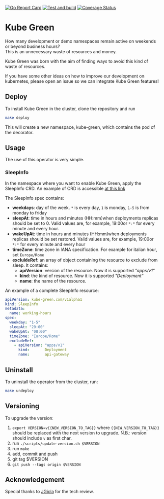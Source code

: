 [![Go Report Card][go-report-svg]](go-report-card)
[![Test and build][test-and-build-svg]](test-and-build)
[![Coverage Status][coverage-badge]](coverage)

# Kube Green

How many development or demo namespaces remain active on weekends or beyond
business hours?  
This is an unnecessary waste of resources and money.

Kube Green was born with the aim of finding ways to avoid this kind of waste of
resources.

If you have some other ideas on how to improve our development on kubernetes,
please open an issue so we can integrate Kube Green features!

## Deploy

To install Kube Green in the cluster, clone the repository and run

```sh
make deploy
```

This will create a new namespace, kube-green, which contains the pod of the decorator.

## Usage

The use of this operator is very simple.

### SleepInfo

In the namespace where you want to enable Kube Green, apply the SleepInfo CRD.
An example of CRD is accessible [at this link](./testdata/working-hours.yml)

The SleepInfo spec contains:

* **weekdays**: day of the week. `*` is every day, `1` is monday, `1-5` is from monday to friday
* **sleepAt**: time in hours and minutes (HH:mm)when deployments replicas should be set to 0. Valid values are, for example, 19:00or `*:*` for every minute and every hour.
* **wakeUpAt**: time in hours and minutes (HH:mm)when deployments replicas should be set restored. Valid values are, for example, 19:00or `*:*` for every minute and every hour
* **timeZone**: time zone in IANA specification. For example for italian hour, set `Europe/Rome`
* **excluldeRef**: an array of object containing the resource to exclude from sleep. It contains:
  * **apiVersion**: version of the resource. Now it is supported *"apps/v1"*
  * **kind**: the kind of resource. Now it is supported *"Deployment"*
  * **name**: the name of the resource.

An example of a complete SleepInfo resource:

```yaml
apiVersion: kube-green.com/v1alpha1
kind: SleepInfo
metadata:
  name: working-hours
spec:
  weekday: "1-5"
  sleepAt: "20:00"
  wakeUpAt: "08:00"
  timeZone: "Europe/Rome"
  excludeRef:
    - apiVersion: "apps/v1"
      kind:       Deployment
      name:       api-gateway
```

## Uninstall

To uninstall the operator from the cluster, run:

```sh
make undeploy
```

## Versioning

To upgrade the version:

1. `export VERSION=v{{NEW_VERSION_TO_TAG}}` where `{{NEW_VERSION_TO_TAG}}` should be replaced with the next version to upgrade. N.B.: version should include `v` as first char.
2. run `./scripts/update-version.sh $VERSION`
3. run `make`
4. add, commit and push
5. git tag $VERSION
6. `git push --tags origin $VERSION`

## Acknowledgement

Special thanks to [JGiola](https://github.com/JGiola) for the tech review.

[go-report-svg]: https://goreportcard.com/badge/github.com/davidebianchi/kube-green
[go-report-card]: https://goreportcard.com/report/github.com/davidebianchi/kube-green
[test-and-build-svg]: https://github.com/davidebianchi/kube-green/actions/workflows/test.yml/badge.svg
[test-and-build]: https://github.com/davidebianchi/kube-green/actions/workflows/test.yml
[coverage-badge]: https://coveralls.io/repos/github/davidebianchi/kube-green/badge.svg?branch=main
[coverage]: https://coveralls.io/github/davidebianchi/kube-green?branch=main
